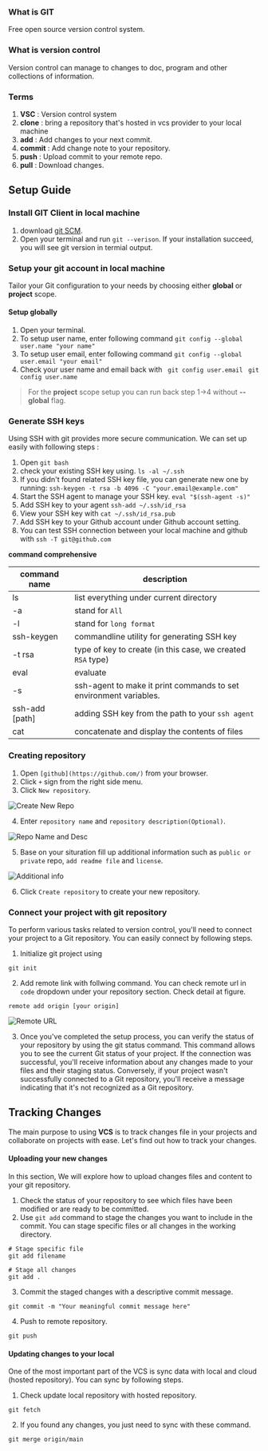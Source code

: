 ### What is GIT
Free open source version control system.



### What is version control
Version control can manage to changes to doc, program and other collections of information.



### Terms

1. **VSC** : Version control system
2. **clone** : bring a repository that's hosted in vcs provider to your local machine
3. **add** : Add changes to your next commit.
4. **commit** : Add change note to your repository.
5. **push** : Upload commit to your remote repo.
6. **pull** : Download changes. 



## Setup Guide

### Install GIT Client in local machine

1. download [git SCM](https://git-scm.com/downloads).
2. Open your terminal and run `git --verison`. If your installation succeed, you will see git version in termial output.



### Setup your git account in local machine

Tailor your Git configuration to your needs by choosing either **global** or **project** scope.

#### Setup globally

1. Open your terminal.
2. To setup user name, enter following command 
```git config --global user.name "your name"```
3. To setup user email, enter following command
```git config --global user.email "your email"```
4. Check your user name and email back with 
``` git config user.email```
``` git config user.name```

> For the **project** scope setup you can run back step 1->4 without **--global** flag.



### Generate SSH keys

Using SSH with git provides more secure communication. We can set up easily with following steps : 

1. Open `git bash`
2. check your existing SSH key using. 
```ls -al ~/.ssh ```
3. If you didn't found related SSH key file, you can generate new one by running:
```ssh-keygen -t rsa -b 4096 -C "your.email@example.com"```
4. Start the SSH agent to manage your SSH key.
```eval "$(ssh-agent -s)"```
5. Add SSH key to your agent
```ssh-add ~/.ssh/id_rsa```
6. View your SSH key with
```cat ~/.ssh/id_rsa.pub```
7. Add SSH key to your Github account under Github account setting.
8. You can test SSH connection between your local machine and github with 
```ssh -T git@github.com```

**command comprehensive**

| command name     | description       |
| ---------------- | ----------------- |
| ls               | list everything under current directory    |
| -a               | stand for `All`                            |
| -l               | stand for `long format`                    |
| ssh-keygen       | commandline utility for generating SSH key |
| -t rsa           | type of key to create (in this case, we created `RSA` type) |
| eval             | evaluate      |
| -s               | ssh-agent to make it print commands to set environment variables. |
| ssh-add [path]   | adding SSH key from the path to your `ssh agent` |
| cat              | concatenate and display the contents of files |




### Creating repository

1. Open `[github](https://github.com/)` from your browser.
2. Click `+` sign from the right side menu. 
3. Click `New repository`.

![Create New Repo](./assets/fig-1.png)

4. Enter `repository name` and `repository description(Optional)`.

![Repo Name and Desc](./assets/fig-2.png)

5. Base on your situration fill up additional information such as `public or private` repo, `add readme file` and `license`.

![Additional info](./assets/fig-3.png)

6. Click `Create repository` to create your new repository.




### Connect your project with git repository

To perform various tasks related to version control, you'll need to connect your project to a Git repository.
You can easily connect by following steps.

1. Initialize git project using
```
git init
```

2. Add remote link with follwing command. You can check remote url in `code` dropdown under your repository section. Check detail at figure.
```
remote add origin [your origin]
```

![Remote URL](./assets/fig-4.png)

3. Once you've completed the setup process, you can verify the status of your repository by using the git status command. This command allows you to see the current Git status of your project. If the connection was successful, you'll receive information about any changes made to your files and their staging status. Conversely, if your project wasn't successfully connected to a Git repository, you'll receive a message indicating that it's not recognized as a Git repository.




## Tracking Changes

The main purpose to using **VCS** is to track changes file in your projects and collaborate on projects with ease.
Let's find out how to track your changes.



#### Uploading your new changes

In this section, We will explore how to upload changes files and content to your git repository.

1. Check the status of your repository to see which files have been modified or are ready to be committed.
2. Use `git add` command to stage the changes you want to include in the commit. You can stage specific files or all changes in the working directory.
```
# Stage specific file
git add filename
```
```
# Stage all changes
git add .
```
3. Commit the staged changes with a descriptive commit message.
```
git commit -m "Your meaningful commit message here"
```
4. Push to remote repository.
```
git push
```



#### Updating changes to your local

One of the most important part of the VCS is sync data with local and cloud (hosted repository).
You can sync by following steps.

1. Check update local repository with hosted repository.
```
git fetch
```

2. If you found any changes, you just need to sync with these command.
```
git merge origin/main
```

